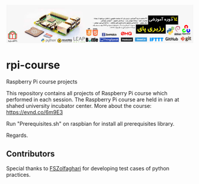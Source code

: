 [![13Th Raspberry Pi Course](14Th_Raspberry_Pi_Course.jpg)](https://evnd.co/6m9E3)
# rpi-course
Raspberry Pi course projects

This repository contains all projects of Raspberry Pi course which performed in each session.
The Raspberry Pi course are held in iran at shahed university incubator center.
More about the course: https://evnd.co/6m9E3

Run "Prerequisites.sh" on raspbian for install all prerequisites library.

Regards.

## Contributors
Special thanks to [FSZolfaghari](https://github.com/FSZolfaghari) for developing test cases of python practices.

